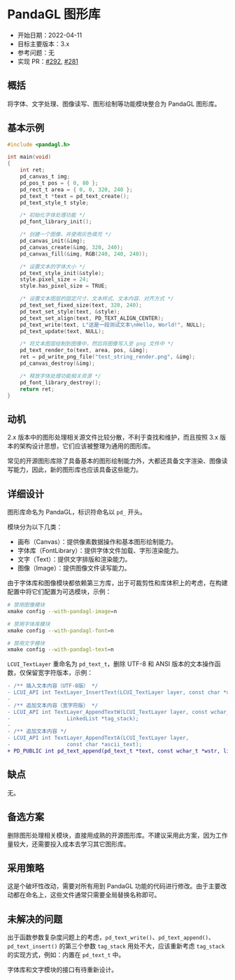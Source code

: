 # PandaGL 图形库

- 开始日期：2022-04-11
- 目标主要版本：3.x
- 参考问题：无
- 实现 PR：[#292](https://github.com/lc-soft/LCUI/pull/292), [#281](https://github.com/lc-soft/LCUI/pull/281)

## 概括

将字体、文字处理、图像读写、图形绘制等功能模块整合为 PandaGL 图形库。

## 基本示例

```c
#include <pandagl.h>

int main(void)
{
	int ret;
	pd_canvas_t img;
	pd_pos_t pos = { 0, 80 };
	pd_rect_t area = { 0, 0, 320, 240 };
	pd_text_t *text = pd_text_create();
	pd_text_style_t style;

	/* 初始化字体处理功能 */
	pd_font_library_init();

	/* 创建一个图像，并使用灰色填充 */
	pd_canvas_init(&img);
	pd_canvas_create(&img, 320, 240);
	pd_canvas_fill(&img, RGB(240, 240, 240));

	/* 设置文本的字体大小 */
	pd_text_style_init(&style);
	style.pixel_size = 24;
	style.has_pixel_size = TRUE;

	/* 设置文本图层的固定尺寸、文本样式、文本内容、对齐方式 */
	pd_text_set_fixed_size(text, 320, 240);
	pd_text_set_style(text, &style);
	pd_text_set_align(text, PD_TEXT_ALIGN_CENTER);
	pd_text_write(text, L"这是一段测试文本\nHello, World!", NULL);
	pd_text_update(text, NULL);

	/* 将文本图层绘制到图像中，然后将图像写入至 png 文件中 */
	pd_text_render_to(text, area, pos, &img);
	ret = pd_write_png_file("test_string_render.png", &img);
	pd_canvas_destroy(&img);

	/* 释放字体处理功能相关资源 */
	pd_font_library_destroy();
	return ret;
}
```

## 动机

2.x 版本中的图形处理相关源文件比较分散，不利于查找和维护，而且按照 3.x 版本的架构设计思想，它们应该被整理为通用的图形库。

常见的开源图形库除了具备基本的图形绘制能力外，大都还具备文字渲染、图像读写能力，因此，新的图形库也应该具备这些能力。

## 详细设计

图形库命名为 PandaGL，标识符命名以 `pd_` 开头。

模块分为以下几类：

- 画布（Canvas）：提供像素数据操作和基本图形绘制能力。
- 字体库（FontLibrary）：提供字体文件加载、字形渲染能力。
- 文字（Text）：提供文字排版和渲染能力。
- 图像（Image）：提供图像文件读写能力。

由于字体库和图像模块都依赖第三方库，出于可裁剪性和库体积上的考虑，在构建配置中将它们配置为可选模块，示例：

```sh
# 禁用图像模块
xmake config --with-pandagl-image=n

# 禁用字体库模块
xmake config --with-pandagl-font=n

# 禁用文字模块
xmake config --with-pandagl-text=n
```

`LCUI_TextLayer` 重命名为 `pd_text_t`，删除 UTF-8 和 ANSI 版本的文本操作函数，仅保留宽字符版本，示例：

```diff
- /** 插入文本内容（UTF-8版） */
- LCUI_API int TextLayer_InsertText(LCUI_TextLayer layer, const char *utf8_str);
-
- /** 追加文本内容（宽字符版） */
- LCUI_API int TextLayer_AppendTextW(LCUI_TextLayer layer, const wchar_t *wstr,
- 				   LinkedList *tag_stack);
-
- /** 追加文本内容 */
- LCUI_API int TextLayer_AppendTextA(LCUI_TextLayer layer,
- 				   const char *ascii_text);
+ PD_PUBLIC int pd_text_append(pd_text_t *text, const wchar_t *wstr, list_t *tag_stack);
```

## 缺点

无。

## 备选方案

删除图形处理相关模块，直接用成熟的开源图形库。不建议采用此方案，因为工作量较大，还需要投入成本去学习其它图形库。

## 采用策略

这是个破坏性改动，需要对所有用到 PandaGL 功能的代码进行修改。由于主要改动都在命名上，这些文件通常只需要全局替换名称即可。

## 未解决的问题

出于函数参数复杂度问题上的考虑，`pd_text_write()`、`pd_text_append()`、`pd_text_insert()` 的第三个参数 `tag_stack` 用处不大，应该重新考虑 `tag_stack` 的实现方式，例如：内置在 `pd_text_t` 中。

字体库和文字模块的接口有待重新设计。
